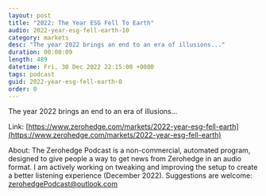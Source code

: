 ```yaml
---
layout: post
title: "2022: The Year ESG Fell To Earth"
audio: 2022-year-esg-fell-earth-10
category: markets
desc: "The year 2022 brings an end to an era of illusions..."
duration: 00:08:09
length: 489
datetime: Fri, 30 Dec 2022 22:15:00 +0000
tags: podcast
guid: 2022-year-esg-fell-earth-0
order: 0
---
```

The year 2022 brings an end to an era of illusions...

Link: [https://www.zerohedge.com/markets/2022-year-esg-fell-earth](https://www.zerohedge.com/markets/2022-year-esg-fell-earth)

About: The Zerohedge Podcast is a non-commercial, automated program, designed to give people a way to get news from Zerohedge in an audio format.  I am actively working on tweaking and improving the setup to create a better listening experience (December 2022).  Suggestions are welcome: [zerohedgePodcast@outlook.com](mailto:zerohedgePodcast@outlook.com)